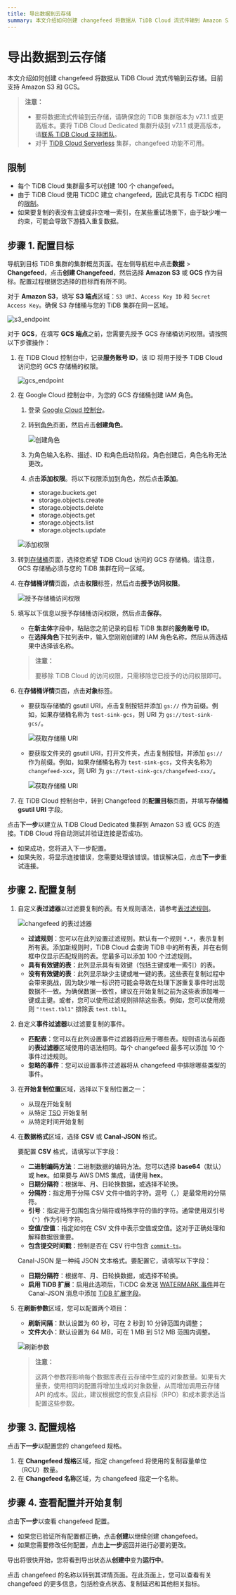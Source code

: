 ```yaml
---
title: 导出数据到云存储
summary: 本文介绍如何创建 changefeed 将数据从 TiDB Cloud 流式传输到 Amazon S3 或 GCS。包括限制、目标配置步骤、复制和规格配置，以及启动复制过程。
---
```


# 导出数据到云存储

本文介绍如何创建 changefeed 将数据从 TiDB Cloud 流式传输到云存储。目前支持 Amazon S3 和 GCS。

> **注意：**
>
> - 要将数据流式传输到云存储，请确保您的 TiDB 集群版本为 v7.1.1 或更高版本。要将 TiDB Cloud Dedicated 集群升级到 v7.1.1 或更高版本，请[联系 TiDB Cloud 支持团队](/tidb-cloud/tidb-cloud-support.md)。
> - 对于 [TiDB Cloud Serverless](/tidb-cloud/select-cluster-tier.md#tidb-cloud-serverless) 集群，changefeed 功能不可用。

## 限制

- 每个 TiDB Cloud 集群最多可以创建 100 个 changefeed。
- 由于 TiDB Cloud 使用 TiCDC 建立 changefeed，因此它具有与 TiCDC 相同的[限制](https://docs.pingcap.com/tidb/stable/ticdc-overview#unsupported-scenarios)。
- 如果要复制的表没有主键或非空唯一索引，在某些重试场景下，由于缺少唯一约束，可能会导致下游插入重复数据。

## 步骤 1. 配置目标

导航到目标 TiDB 集群的集群概览页面。在左侧导航栏中点击**数据** > **Changefeed**，点击**创建 Changefeed**，然后选择 **Amazon S3** 或 **GCS** 作为目标。配置过程根据您选择的目标而有所不同。

<SimpleTab>
<div label="Amazon S3">

对于 **Amazon S3**，填写 **S3 端点**区域：`S3 URI`、`Access Key ID` 和 `Secret Access Key`。确保 S3 存储桶与您的 TiDB 集群在同一区域。

![s3_endpoint](/media/tidb-cloud/changefeed/sink-to-cloud-storage-s3-endpoint.jpg)

</div>
<div label="GCS">

对于 **GCS**，在填写 **GCS 端点**之前，您需要先授予 GCS 存储桶访问权限。请按照以下步骤操作：

1. 在 TiDB Cloud 控制台中，记录**服务账号 ID**，该 ID 将用于授予 TiDB Cloud 访问您的 GCS 存储桶的权限。

    ![gcs_endpoint](/media/tidb-cloud/changefeed/sink-to-cloud-storage-gcs-endpoint.png)

2. 在 Google Cloud 控制台中，为您的 GCS 存储桶创建 IAM 角色。

    1. 登录 [Google Cloud 控制台](https://console.cloud.google.com/)。
    2. 转到[角色](https://console.cloud.google.com/iam-admin/roles)页面，然后点击**创建角色**。

        ![创建角色](/media/tidb-cloud/changefeed/sink-to-cloud-storage-gcs-create-role.png)

    3. 为角色输入名称、描述、ID 和角色启动阶段。角色创建后，角色名称无法更改。
    4. 点击**添加权限**。将以下权限添加到角色，然后点击**添加**。

        - storage.buckets.get
        - storage.objects.create
        - storage.objects.delete
        - storage.objects.get
        - storage.objects.list
        - storage.objects.update

    ![添加权限](/media/tidb-cloud/changefeed/sink-to-cloud-storage-gcs-assign-permission.png)

3. 转到[存储桶](https://console.cloud.google.com/storage/browser)页面，选择您希望 TiDB Cloud 访问的 GCS 存储桶。请注意，GCS 存储桶必须与您的 TiDB 集群在同一区域。

4. 在**存储桶详情**页面，点击**权限**标签，然后点击**授予访问权限**。

    ![授予存储桶访问权限](/media/tidb-cloud/changefeed/sink-to-cloud-storage-gcs-grant-access-1.png)

5. 填写以下信息以授予存储桶访问权限，然后点击**保存**。

    - 在**新主体**字段中，粘贴您之前记录的目标 TiDB 集群的**服务账号 ID**。
    - 在**选择角色**下拉列表中，输入您刚刚创建的 IAM 角色名称，然后从筛选结果中选择该名称。

    > **注意：**
    >
    > 要移除 TiDB Cloud 的访问权限，只需移除您已授予的访问权限即可。

6. 在**存储桶详情**页面，点击**对象**标签。

    - 要获取存储桶的 gsutil URI，点击复制按钮并添加 `gs://` 作为前缀。例如，如果存储桶名称为 `test-sink-gcs`，则 URI 为 `gs://test-sink-gcs/`。

        ![获取存储桶 URI](/media/tidb-cloud/changefeed/sink-to-cloud-storage-gcs-uri01.png)

    - 要获取文件夹的 gsutil URI，打开文件夹，点击复制按钮，并添加 `gs://` 作为前缀。例如，如果存储桶名称为 `test-sink-gcs`，文件夹名称为 `changefeed-xxx`，则 URI 为 `gs://test-sink-gcs/changefeed-xxx/`。

        ![获取存储桶 URI](/media/tidb-cloud/changefeed/sink-to-cloud-storage-gcs-uri02.png)

7. 在 TiDB Cloud 控制台中，转到 Changefeed 的**配置目标**页面，并填写**存储桶 gsutil URI** 字段。

</div>
</SimpleTab>

点击**下一步**以建立从 TiDB Cloud Dedicated 集群到 Amazon S3 或 GCS 的连接。TiDB Cloud 将自动测试并验证连接是否成功。

- 如果成功，您将进入下一步配置。
- 如果失败，将显示连接错误，您需要处理该错误。错误解决后，点击**下一步**重试连接。

## 步骤 2. 配置复制

1. 自定义**表过滤器**以过滤要复制的表。有关规则语法，请参考[表过滤规则](https://docs.pingcap.com/tidb/stable/ticdc-filter#changefeed-log-filters)。

    ![changefeed 的表过滤器](/media/tidb-cloud/changefeed/sink-to-s3-02-table-filter.jpg)

    - **过滤规则**：您可以在此列设置过滤规则。默认有一个规则 `*.*`，表示复制所有表。添加新规则时，TiDB Cloud 会查询 TiDB 中的所有表，并在右侧框中仅显示匹配规则的表。您最多可以添加 100 个过滤规则。
    - **具有有效键的表**：此列显示具有有效键（包括主键或唯一索引）的表。
    - **没有有效键的表**：此列显示缺少主键或唯一键的表。这些表在复制过程中会带来挑战，因为缺少唯一标识符可能会导致在处理下游重复事件时出现数据不一致。为确保数据一致性，建议在开始复制之前为这些表添加唯一键或主键。或者，您可以使用过滤规则排除这些表。例如，您可以使用规则 `"!test.tbl1"` 排除表 `test.tbl1`。

2. 自定义**事件过滤器**以过滤要复制的事件。

    - **匹配表**：您可以在此列设置事件过滤器将应用于哪些表。规则语法与前面的**表过滤器**区域使用的语法相同。每个 changefeed 最多可以添加 10 个事件过滤规则。
    - **忽略的事件**：您可以设置事件过滤器将从 changefeed 中排除哪些类型的事件。

3. 在**开始复制位置**区域，选择以下复制位置之一：

    - 从现在开始复制
    - 从特定 [TSO](https://docs.pingcap.com/tidb/stable/glossary#tso) 开始复制
    - 从特定时间开始复制

4. 在**数据格式**区域，选择 **CSV** 或 **Canal-JSON** 格式。

    <SimpleTab>
    <div label="配置 CSV 格式">

    要配置 **CSV** 格式，请填写以下字段：

    - **二进制编码方法**：二进制数据的编码方法。您可以选择 **base64**（默认）或 **hex**。如果要与 AWS DMS 集成，请使用 **hex**。
    - **日期分隔符**：根据年、月、日轮换数据，或选择不轮换。
    - **分隔符**：指定用于分隔 CSV 文件中值的字符。逗号（`,`）是最常用的分隔符。
    - **引号**：指定用于包围包含分隔符或特殊字符的值的字符。通常使用双引号（`"`）作为引号字符。
    - **空值/空值**：指定如何在 CSV 文件中表示空值或空值。这对于正确处理和解释数据很重要。
    - **包含提交时间戳**：控制是否在 CSV 行中包含 [`commit-ts`](https://docs.pingcap.com/tidb/stable/ticdc-sink-to-cloud-storage#replicate-change-data-to-storage-services)。

    </div>
    <div label="配置 Canal-JSON 格式">

    Canal-JSON 是一种纯 JSON 文本格式。要配置它，请填写以下字段：

    - **日期分隔符**：根据年、月、日轮换数据，或选择不轮换。
    - **启用 TiDB 扩展**：启用此选项后，TiCDC 会发送 [WATERMARK 事件](https://docs.pingcap.com/tidb/stable/ticdc-canal-json#watermark-event)并在 Canal-JSON 消息中添加 [TiDB 扩展字段](https://docs.pingcap.com/tidb/stable/ticdc-canal-json#tidb-extension-field)。

    </div>
    </SimpleTab>

5. 在**刷新参数**区域，您可以配置两个项目：

    - **刷新间隔**：默认设置为 60 秒，可在 2 秒到 10 分钟范围内调整；
    - **文件大小**：默认设置为 64 MB，可在 1 MB 到 512 MB 范围内调整。

    ![刷新参数](/media/tidb-cloud/changefeed/sink-to-cloud-storage-flush-parameters.jpg)

    > **注意：**
    >
    > 这两个参数将影响每个数据库表在云存储中生成的对象数量。如果有大量表，使用相同的配置将增加生成的对象数量，从而增加调用云存储 API 的成本。因此，建议根据您的恢复点目标（RPO）和成本要求适当配置这些参数。

## 步骤 3. 配置规格

点击**下一步**以配置您的 changefeed 规格。

1. 在 **Changefeed 规格**区域，指定 changefeed 将使用的复制容量单位（RCU）数量。
2. 在 **Changefeed 名称**区域，为 changefeed 指定一个名称。

## 步骤 4. 查看配置并开始复制

点击**下一步**以查看 changefeed 配置。

- 如果您已验证所有配置都正确，点击**创建**以继续创建 changefeed。
- 如果您需要修改任何配置，点击**上一步**返回并进行必要的更改。

导出将很快开始，您将看到导出状态从**创建中**变为**运行中**。

点击 changefeed 的名称以转到其详情页面。在此页面上，您可以查看有关 changefeed 的更多信息，包括检查点状态、复制延迟和其他相关指标。
